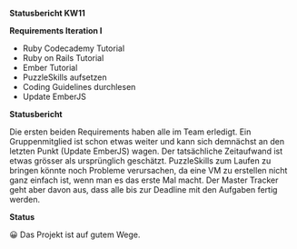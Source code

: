 **Statusbericht KW11** 

**Requirements Iteration I** 

- Ruby Codecademy Tutorial
- Ruby on Rails Tutorial
- Ember Tutorial
- PuzzleSkills aufsetzen
- Coding Guidelines durchlesen
- Update EmberJS

**Statusbericht** 

Die ersten beiden Requirements haben alle im Team erledigt. Ein Gruppenmitglied ist schon etwas weiter und kann sich demnächst an den letzten Punkt (Update EmberJS) wagen. Der tatsächliche Zeitaufwand ist etwas grösser als ursprünglich geschätzt. PuzzleSkills zum Laufen zu bringen könnte noch Probleme verursachen, da eine VM zu erstellen nicht ganz einfach ist, wenn man es das erste Mal macht. Der Master Tracker geht aber davon aus, dass alle bis zur Deadline mit den Aufgaben fertig werden.

**Status** 

😀 Das Projekt ist auf gutem Wege.
